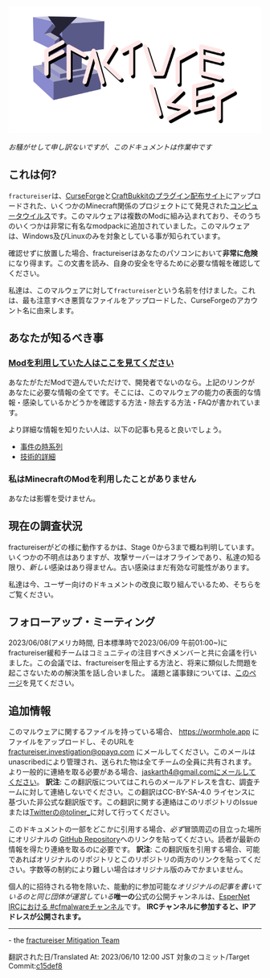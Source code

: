 <p align="center">
    <img src="docs/media/logo.svg" alt="Logo">
</p>

*お騒がせして申し訳ないですが、このドキュメントは作業中です*

## これは何?
`fractureiser`は、[CurseForge](https://www.curseforge.com/minecraft)と[CraftBukkitのプラグイン配布サイト](https://dev.bukkit.org/)にアップロードされた、いくつかのMinecraft関係のプロジェクトにて発見された[コンピュータウイルス](https://ja.wikipedia.org/wiki/%E3%82%B3%E3%83%B3%E3%83%94%E3%83%A5%E3%83%BC%E3%82%BF%E3%82%A6%E3%82%A4%E3%83%AB%E3%82%B9)です。このマルウェアは複数のModに組み込まれており、そのうちのいくつかは非常に有名なmodpackに追加されていました。このマルウェアは、Windows及びLinuxのみを対象としている事が知られています。

確認せずに放置した場合、fractureiserはあなたのパソコンにおいて**非常に危険**になり得ます。この文書を読み、自身の安全を守るために必要な情報を確認してください。

私達は、このマルウェアに対して`fractureiser`という名前を付けました。これは、最も注意すべき悪質なファイルをアップロードした、CurseForgeのアカウント名に由来します。

## あなたが知るべき事

### [Modを利用していた人はここを見てください](docs/users.md)

あなたがただModで遊んでいただけで、開発者でないのなら。上記のリンクがあなたに必要な情報の全てです。そこには、このマルウェアの能力の表面的な情報・感染しているかどうかを確認する方法・除去する方法・FAQが書かれています。

より詳細な情報を知りたい人は、以下の記事も見ると良いでしょう。
* [事件の時系列](docs/timeline.md)
* [技術的詳細](docs/tech.md)

### 私はMinecraftのModを利用したことがありません

あなたは影響を受けません。

## 現在の調査状況
fractureiserがどの様に動作するかは、Stage 0から3まで概ね判明しています。いくつかの不明点はありますが、攻撃サーバーはオフラインであり、私達の知る限り、*新しい*感染はあり得ません。古い感染はまだ有効な可能性があります。

私達は今、ユーザー向けのドキュメントの改良に取り組んでいるため、そちらをご覧ください。

## フォローアップ・ミーティング
2023/06/08(アメリカ時間, 日本標準時で2023/06/09 午前01:00~)にfractureiser緩和チームはコミュニティの注目すべきメンバーと共に会議を行いました。この会議では、fractureiserを阻止する方法と、将来に類似した問題を起こさないための解決策を話し合いました。
議題と議事録については、[このページ](docs/2023-06-08-meeting.md)を見てください。

## 追加情報

このマルウェアに関するファイルを持っている場合、 https://wormhole.app にファイルをアップロードし、そのURLを fractureiser.investigation@opayq.com にメールしてください。このメールはunascribedにより管理され、送られた物は全てチームの全員に共有されます。より一般的に連絡を取る必要がある場合、jaskarth4@gmail.comにメールしてください。
**訳注**: この翻訳版についてはこれらのメールアドレスを含む、調査チームに対して連絡しないでください。この翻訳はCC-BY-SA-4.0 ライセンスに基づいた非公式な翻訳版です。この翻訳に関する連絡はこのリポジトリのIssueまたは[Twitterの@toliner_](twitter.com/toliner_)に対して行ってください。

このドキュメントの一部をどこかに引用する場合、*必ず*冒頭周辺の目立った場所にオリジナルの [GitHub Repository](https://github.com/fractureiser-investigation/fractureiser)へのリンクを貼ってください。読者が最新の情報を得たり連絡を取るのに必要です。
**訳注**: この翻訳版を引用する場合、可能であればオリジナルのリポジトリとこのリポジトリの両方のリンクを貼ってください。字数等の制約により難しい場合はオリジナル版のみでかまいません。

個人的に招待される物を除いた、能動的に参加可能な*オリジナルの記事を書いているのと同じ団体が運営している***唯一の**公式の公開チャンネルは、[EsperNet IRCにおける #cfmalwareチャンネル](https://webchat.esper.net/?channels=cfmalware)です。
**IRCチャンネルに参加すると、IPアドレスが公開されます。**

---

\- the [fractureiser Mitigation Team](docs/credits.md)

翻訳された日/Translated At: 2023/06/10 12:00 JST
対象のコミット/Target Commit:[c15def8](https://github.com/fractureiser-investigation/fractureiser/commit/c15def8bf03315cefe24faa564754c6fa8648975)